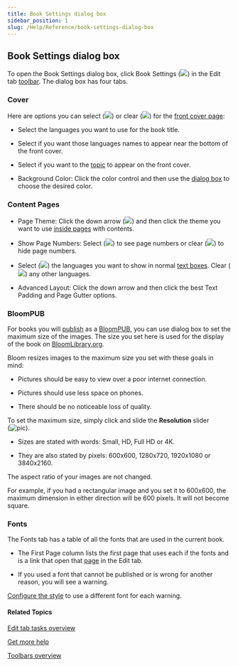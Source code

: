 ```yaml
---
title: Book Settings dialog box
sidebar_position: 1
slug: /Help/Reference/book-settings-dialog-box
---
```


## Book Settings dialog box

To open the Book Settings dialog box, click Book Settings (![](/ref-docs-assets/images/User_Interface/Toolbar/BookSettings.png)) in the Edit tab [toolbar](../Toolbar/Edit_tab_toolbar.md). The dialog box has four tabs.

### Cover

Here are options you can select (![](/ref-docs-assets/images/SelectedCheckboxBLUE.png)) or clear (![](/ref-docs-assets/images/UncheckedBoxGray.png)) for the [front cover page](../../Concepts/Front_Cover_page.md):

-   Select the languages you want to use for the book title.
    
-   Select if you want those languages names to appear near the bottom of the front cover.
    
-   Select if you want to the [topic](../../Tasks/Edit_tasks/Choose_a_topic.md) to appear on the front cover.
    
-   Background Color: Click the color control and then use the [dialog box](Background_Color_dialog_box.md) to choose the desired color.
    

### Content Pages

-   Page Theme: Click the down arrow (![](/ref-docs-assets/images/Tasks/Publish_tasks/Downarrow.png)) and then click the theme you want to use [inside pages](../../Concepts/Inside_pages.md) with contents.
    
-   Show Page Numbers: Select (![](/ref-docs-assets/images/SelectedCheckboxBLUE.png)) to see page numbers or clear (![](/ref-docs-assets/images/UncheckedBoxGray.png)) to hide page numbers.
    
-   Select (![](/ref-docs-assets/images/SelectedCheckboxBLUE.png)) the languages you want to show in normal [text boxes](../../Concepts/Text_Box.md). Clear (![](/ref-docs-assets/images/UncheckedBoxGray.png)) any other languages.
    
-   Advanced Layout: Click the down arrow and then click the best Text Padding and Page Gutter options.
    

### BloomPUB

For books you will [publish](../../Tasks/Publish_tasks/Share_your_BloomPUB_file.md) as a [BloomPUB](../../Tasks/Publish_tasks/Digital_publishing_options.md), you can use dialog box to set the maximum size of the images. The size you set here is used for the display of the book on [BloomLibrary.org](https://bloomlibrary.org/ "https://bloomlibrary.org/"). 

Bloom resizes images to the maximum size you set with these goals in mind:

-   Pictures should be easy to view over a poor internet connection.
    
-   Pictures should use less space on phones.
    
-   There should be no noticeable loss of quality.
    

To set the maximum size, simply click and slide the **Resolution** slider  
(![pic](/ref-docs-assets/images/User_Interface/Toolbar/ResolutionSlider.png)). 

-   Sizes are stated with words: Small, HD, Full HD or 4K. 
    
-   They are also stated by pixels: 600x600, 1280x720, 1920x1080 or 3840x2160.
    

The aspect ratio of your images are not changed.

For example, if you had a rectangular image and you set it to 600x600, the maximum dimension in either direction will be 600 pixels. It will not become square.

### Fonts

The Fonts tab has a table of all the fonts that are used in the current book.

-   The First Page column lists the first page that uses each if the fonts and is a link that open that [page](../../Concepts/Page.md) in the Edit tab.
    
-   If you used a font that cannot be published or is wrong for another reason, you will see a warning.
    

[Configure the style](../../Tasks/Basic_tasks/Formatting_text/Configure_a_style.md) to use a different font for each warning.

#### Related Topics

[Edit tab tasks overview](../../Tasks/Edit_tasks/Edit_tasks_overview.md)

[Get more help](../../Overview/Get_More_Help.md)

[Toolbars overview](../Toolbar/Toolbars_overview.md)